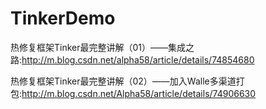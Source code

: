 # TinkerDemo

热修复框架Tinker最完整讲解（01）——集成之路:http://m.blog.csdn.net/alpha58/article/details/74854680

热修复框架Tinker最完整讲解（02）——加入Walle多渠道打包:http://m.blog.csdn.net/Alpha58/article/details/74906630